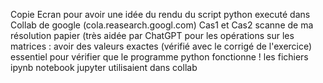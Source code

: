 Copie Ecran pour avoir une idée du rendu du script python executé dans Collab de google (cola.reasearch.googl.com)
Cas1 et Cas2 scanne de ma résolution papier (très aidée par ChatGPT pour les opérations sur les matrices : avoir des valeurs exactes (vérifié avec le corrigé de l'exercice) essentiel pour vérifier que le programme python fonctionne !
les fichiers ipynb notebook jupyter utilisaient dans collab
